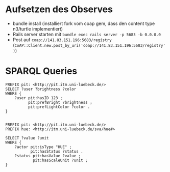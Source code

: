 # Aufsetzen des Observes

* bundle install (installiert fork vom coap gem, dass den content type n3/turtle implementiert)
* Rails server starten mit `bundle exec rails server -p 5683 -b 0.0.0.0`
* Post auf `coap://141.83.151.196:5683/registry` (`CoAP::Client.new.post_by_uri('coap://141.83.151.196:5683/registry')`)


# SPARQL Queries

	PREFIX pit: <http://pit.itm.uni-luebeck.de/>
	SELECT ?user ?brightness ?color
	WHERE {
		?user pit:hasID 123 ;
			  pit:prefBright ?brightness ;
			  pit:prefLightColor ?color .
	}


	PREFIX pit: <http://pit.itm.uni-luebeck.de/>
	PREFIX hue: <http://itm.uni-luebeck.de/sva/hue#>

	SELECT ?value ?unit
	WHERE {
		?actor pit:isType "HUE" ;
			   pit:hasStatus ?status .
		?status pit:hasValue ?value ;
				pit:hasScaleUnit ?unit ;
	}
